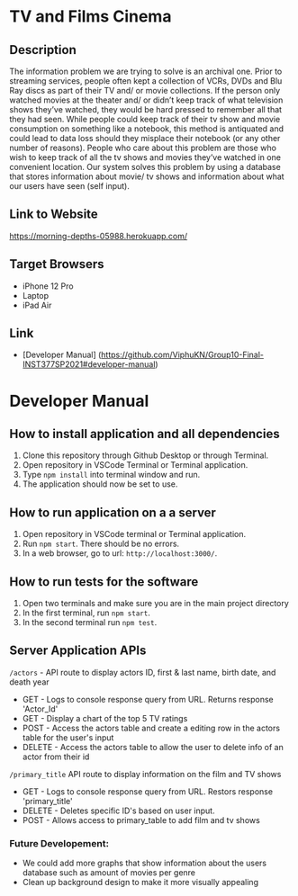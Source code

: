 # TV and Films Cinema

## Description
The information problem we are trying to solve is an archival one. Prior to streaming services, people often kept a collection of VCRs, DVDs and Blu Ray discs as part of their TV and/ or movie collections. If the person only watched movies at the theater and/ or didn’t keep track of what television shows they’ve watched, they would be hard pressed to remember all that they had seen. While people could keep track of their tv show and movie consumption on something like a notebook, this method is antiquated and could lead to data loss should they misplace their notebook (or any other number of reasons). People who care about this problem are those who wish to keep track of all the tv shows and movies they’ve watched in one convenient location. Our system solves this problem by using a database that stores information about movie/ tv shows and information about what our users have seen (self input).

## Link to Website
https://morning-depths-05988.herokuapp.com/

## Target Browsers
* iPhone 12 Pro
* Laptop
* iPad Air

## Link
* [Developer Manual] (https://github.com/ViphuKN/Group10-Final-INST377SP2021#developer-manual)

# Developer Manual
## How to install application and all dependencies
1. Clone this repository through Github Desktop or through Terminal.
2. Open repository in VSCode Terminal or Terminal application.
3. Type ```npm install``` into terminal window and run.
4. The application should now be set to use.

## How to run application on a a server
1. Open repository in VSCode terminal or Terminal application.
2. Run ```npm start```. There should be no errors.
3. In a web browser, go to url: ```http://localhost:3000/```.

## How to run tests for the software
1. Open two terminals and make sure you are in the main project directory
2. In the first terminal, run ```npm start```.
3. In the second terminal run ```npm test```.

## Server Application APIs
```/actors``` - API route to display actors ID, first & last name, birth date, and death year
* GET - Logs to console response query from URL. Returns response 'Actor_Id'
* GET - Display a chart of the top 5 TV ratings
* POST -  Access the actors table and create a editing row in the actors table for the user's input
* DELETE - Access the actors table to allow the user to delete info of an actor from their id

```/primary_title``` API route to display information on the film and TV shows
* GET - Logs to console response query from URL. Restors response 'primary_title'
* DELETE - Deletes specific ID's based on user input.
* POST - Allows access to primary_table to add film and tv shows

### Future Developement:
* We could add more graphs that show information about the users database such as amount of movies per genre
* Clean up background design to make it more visually appealing
